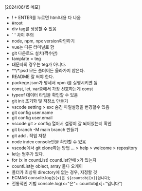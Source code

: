 [2024/06/15 메모]
* ! + ENTER를 누르면 html내용 다 나옴
* #root
* div tag를 생성할 수 있음
* ` ' 차이 주의
* node, npm, npx version확인하기
* vue는 다른 터미널로 함
* git 다운로드 설치(짝수만)
* tamplate = teg
* 대문자의 경우는 teg가 아니다.
* **/*.psd
모든 폴더이든 올라가지 않은다.
* README 잘 써야 한다. 
* packege.json가 명세서 npm i를 실행시키면 됨
* const, let, var중에서 가장 선호하는게 const
* typeof
데이터 타입을 확인할 수 있음
* git init
초기화 및 저장소 만들기
* vscode setting > exc 숨긴 파일설정을 변경할수 있음
* git config user.name
* git config user.email
* vscode git > config 열어서 설정이 잘 되어있는지 확인
* git branch -M main
branch 만들기
* git add .
작업 저장
* node index
console안을 확인할 수 있음
* vscode에서 git clone하는 방법
... > help > welcome > repository
* let는 범주가 있다.
* for (x in countList)
countList안에 x가 있는지
* countList는 oblect, array 둘다 오케이
* 폴더가 최상위 directory에 없는 경우, 지정할 것
* ECMA6
  console.log(`${x}은 ${countobj[x]}입니다`);
* 전통적인 기법
console.log(x+"은"+ countobj[x]+"입니다")
